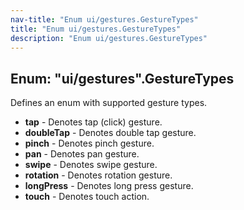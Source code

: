 ```yaml
---
nav-title: "Enum ui/gestures.GestureTypes"
title: "Enum ui/gestures.GestureTypes"
description: "Enum ui/gestures.GestureTypes"
---
```

## Enum: "ui/gestures".GestureTypes
Defines an enum with supported gesture types.
 - **tap** - Denotes tap (click) gesture.
 - **doubleTap** - Denotes double tap gesture.
 - **pinch** - Denotes pinch gesture.
 - **pan** - Denotes pan gesture.
 - **swipe** - Denotes swipe gesture.
 - **rotation** - Denotes rotation gesture.
 - **longPress** - Denotes long press gesture.
 - **touch** - Denotes touch action.